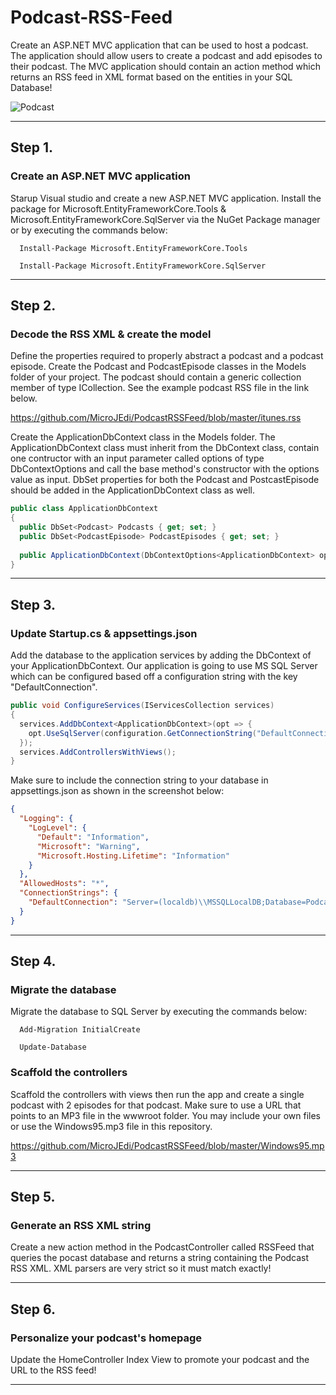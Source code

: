 # Podcast-RSS-Feed

Create an ASP.NET MVC application that can be used to host a podcast.  The application should allow users to create a podcast and add episodes to their podcast.  The MVC application should contain an action method which returns an RSS feed in XML format based on the entities in your SQL Database!

![Podcast][Podcast]

-----

## Step 1.

### Create an ASP.NET MVC application

Starup Visual studio and create a new ASP.NET MVC application.  Install the package for Microsoft.EntityFrameworkCore.Tools & Microsoft.EntityFrameworkCore.SqlServer via the NuGet Package manager or by executing the commands below:
```
  Install-Package Microsoft.EntityFrameworkCore.Tools
  
  Install-Package Microsoft.EntityFrameworkCore.SqlServer
```
-----

## Step 2.

### Decode the RSS XML & create the model

Define the properties required to properly abstract a podcast and a podcast episode.  Create the Podcast and PodcastEpisode classes in the Models folder of your project.  The podcast should contain a generic collection member of type ICollection<PodcastEpisode>.  See the example podcast RSS file in the link below.
  
https://github.com/MicroJEdi/PodcastRSSFeed/blob/master/itunes.rss

Create the ApplicationDbContext class in the Models folder.  The ApplicationDbContext class must inherit from the DbContext class, contain one contructor with an input parameter called options of type DbContextOptions<ApplicationDbContext> and call the base method's constructor with the options value as input.  DbSet properties for both the Podcast and PostcastEpisode should be added in the ApplicationDbContext class as well.

```csharp
public class ApplicationDbContext
{
  public DbSet<Podcast> Podcasts { get; set; }
  public DbSet<PodcastEpisode> PodcastEpisodes { get; set; }
  
  public ApplicationDbContext(DbContextOptions<ApplicationDbContext> options) : base(options) { }
}
```

-----

## Step 3.

### Update Startup.cs & appsettings.json

Add the database to the application services by adding the DbContext of your ApplicationDbContext.  Our application is going to use MS SQL Server which can be configured based off a configuration string with the key "DefaultConnection".

````csharp
public void ConfigureServices(IServicesCollection services)
{
  services.AddDbContext<ApplicationDbContext>(opt => {
    opt.UseSqlServer(configuration.GetConnectionString("DefaultConnection") 
  });
  services.AddControllersWithViews();
}
````

Make sure to include the connection string to your database in appsettings.json as shown in the screenshot below:

````json
{
  "Logging": {
    "LogLevel": {
      "Default": "Information",
      "Microsoft": "Warning",
      "Microsoft.Hosting.Lifetime": "Information"
    }
  },
  "AllowedHosts": "*",
  "ConnectionStrings": {
    "DefaultConnection": "Server=(localdb)\\MSSQLLocalDB;Database=PodcastDb;Trusted_Connection=True;"
  }
}
````

-----

## Step 4.

### Migrate the database

Migrate the database to SQL Server by executing the commands below:
```
  Add-Migration InitialCreate
  
  Update-Database
```

### Scaffold the controllers

Scaffold the controllers with views then run the app and create a single podcast with 2 episodes for that podcast.  Make sure to use a URL that points to an MP3 file in the wwwroot folder.  You may include your own files or use the Windows95.mp3 file in this repository.

https://github.com/MicroJEdi/PodcastRSSFeed/blob/master/Windows95.mp3
  
-----

## Step 5.

### Generate an RSS XML string

Create a new action method in the PodcastController called RSSFeed that queries the pocast database and returns a string containing the Podcast RSS XML.  XML parsers are very strict so it must match exactly!

-----

## Step 6.

### Personalize your podcast's homepage 

Update the HomeController Index View to promote your podcast and the URL to the RSS feed!

-----

[ApplicationDbContext]: https://raw.githubusercontent.com/MicroJEdi/PodcastRSSFeed/master/DbContext.png
[AppSettingsJson]: https://raw.githubusercontent.com/MicroJEdi/PodcastRSSFeed/master/AppSettingsJson.png
[ConfigureServices]: https://raw.githubusercontent.com/MicroJEdi/PodcastRSSFeed/master/ConfigureServices.png
[Podcast]: https://raw.githubusercontent.com/MicroJEdi/PodcastRSSFeed/master/podcast.jpg

